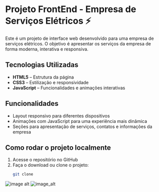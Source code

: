 # Projeto FrontEnd - Empresa de Serviços Elétricos ⚡

Este é um projeto de interface web desenvolvido para uma empresa de serviços elétricos. O objetivo é apresentar os serviços da empresa de forma moderna, interativa e responsiva.

## Tecnologias Utilizadas

- **HTML5** – Estrutura da página
- **CSS3** – Estilização e responsividade
- **JavaScript** – Funcionalidades e animações interativas

## Funcionalidades

- Layout responsivo para diferentes dispositivos
- Animações com JavaScript para uma experiência mais dinâmica
- Seções para apresentação de serviços, contatos e informações da empresa

## Como rodar o projeto localmente

1. Acesse o repositório no GitHub
2. Faça o download ou clone o projeto:
   ```bash
   git clone

![image alt](https://github.com/DaviFelipe00/portifolio01/blob/main/imagem%20do%20projeto.png?raw=true)
![image_alt](https://github.com/DaviFelipe00/portifolio01/blob/main/imagem%20do%20projeto2.png?raw=true)
